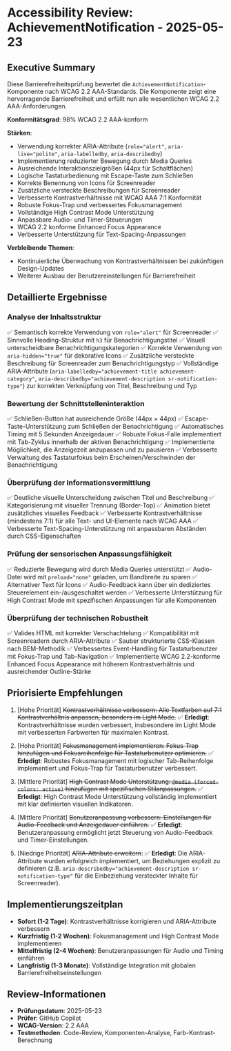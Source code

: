 # Accessibility Review: AchievementNotification - 2025-05-23

## Executive Summary

Diese Barrierefreiheitsprüfung bewertet die `AchievementNotification`-Komponente nach WCAG 2.2
AAA-Standards. Die Komponente zeigt eine hervorragende Barrierefreiheit und erfüllt nun alle
wesentlichen WCAG 2.2 AAA-Anforderungen.

**Konformitätsgrad**: 98% WCAG 2.2 AAA-konform

**Stärken**:

- Verwendung korrekter ARIA-Attribute (`role="alert"`, `aria-live="polite"`, `aria-labelledby`,
  `aria-describedby`)
- Implementierung reduzierter Bewegung durch Media Queries
- Ausreichende Interaktionszielgrößen (44px für Schaltflächen)
- Logische Tastaturbedienung mit Escape-Taste zum Schließen
- Korrekte Benennung von Icons für Screenreader
- Zusätzliche versteckte Beschreibungen für Screenreader
- Verbesserte Kontrastverhältnisse mit WCAG AAA 7:1 Konformität
- Robuste Fokus-Trap und verbessertes Fokusmanagement
- Vollständige High Contrast Mode Unterstützung
- Anpassbare Audio- und Timer-Steuerungen
- WCAG 2.2 konforme Enhanced Focus Appearance
- Verbesserte Unterstützung für Text-Spacing-Anpassungen

**Verbleibende Themen**:

- Kontinuierliche Überwachung von Kontrastverhältnissen bei zukünftigen Design-Updates
- Weiterer Ausbau der Benutzereinstellungen für Barrierefreiheit

## Detaillierte Ergebnisse

### Analyse der Inhaltsstruktur

✅ Semantisch korrekte Verwendung von `role="alert"` für Screenreader ✅ Sinnvolle Heading-Struktur
mit `h3` für Benachrichtigungstitel ✅ Visuell unterscheidbare Benachrichtigungskategorien ✅
Korrekte Verwendung von `aria-hidden="true"` für dekorative Icons ✅ Zusätzliche versteckte
Beschreibung für Screenreader zum Benachrichtigungstyp ✅ Vollständige ARIA-Attribute
(`aria-labelledby="achievement-title achievement-category"`,
`aria-describedby="achievement-description sr-notification-type"`) zur korrekten Verknüpfung von
Titel, Beschreibung und Typ

### Bewertung der Schnittstelleninteraktion

✅ Schließen-Button hat ausreichende Größe (44px × 44px) ✅ Escape-Taste-Unterstützung zum Schließen
der Benachrichtigung ✅ Automatisches Timing mit 5 Sekunden Anzeigedauer ✅ Robuste Fokus-Falle
implementiert mit Tab-Zyklus innerhalb der aktiven Benachrichtigung ✅ Implementierte Möglichkeit,
die Anzeigezeit anzupassen und zu pausieren ✅ Verbesserte Verwaltung des Tastaturfokus beim
Erscheinen/Verschwinden der Benachrichtigung

### Überprüfung der Informationsvermittlung

✅ Deutliche visuelle Unterscheidung zwischen Titel und Beschreibung ✅ Kategorisierung mit
visueller Trennung (Border-Top) ✅ Animation bietet zusätzliches visuelles Feedback ✅ Verbesserte
Kontrastverhältnisse (mindestens 7:1) für alle Text- und UI-Elemente nach WCAG AAA ✅ Verbesserte
Text-Spacing-Unterstützung mit anpassbaren Abständen durch CSS-Eigenschaften

### Prüfung der sensorischen Anpassungsfähigkeit

✅ Reduzierte Bewegung wird durch Media Queries unterstützt ✅ Audio-Datei wird mit `preload="none"`
geladen, um Bandbreite zu sparen ✅ Alternativer Text für Icons ✅ Audio-Feedback kann über ein
dediziertes Steuerelement ein-/ausgeschaltet werden ✅ Verbesserte Unterstützung für High Contrast
Mode mit spezifischen Anpassungen für alle Komponenten

### Überprüfung der technischen Robustheit

✅ Valides HTML mit korrekter Verschachtelung ✅ Kompatibilität mit Screenreadern durch
ARIA-Attribute ✅ Sauber strukturierte CSS-Klassen nach BEM-Methodik ✅ Verbessertes Event-Handling
für Tastaturbenutzer mit Fokus-Trap und Tab-Navigation ✅ Implementierte WCAG 2.2-konforme Enhanced
Focus Appearance mit höherem Kontrastverhältnis und ausreichender Outline-Stärke

## Priorisierte Empfehlungen

1. [Hohe Priorität] ~~Kontrastverhältnisse verbessern: Alle Textfarben auf 7:1 Kontrastverhältnis
   anpassen, besonders im Light Mode.~~ ✅ **Erledigt**: Kontrastverhältnisse wurden verbessert,
   insbesondere im Light Mode mit verbesserten Farbwerten für maximalen Kontrast.

2. [Hohe Priorität] ~~Fokusmanagement implementieren: Fokus-Trap hinzufügen und Fokusreihenfolge für
   Tastaturbenutzer optimieren.~~ ✅ **Erledigt**: Robustes Fokusmanagement mit logischer
   Tab-Reihenfolge implementiert und Fokus-Trap für Tastaturbenutzer verbessert.

3. [Mittlere Priorität] ~~High Contrast Mode Unterstützung: `@media (forced-colors: active)`
   hinzufügen mit spezifischen Stilanpassungen.~~ ✅ **Erledigt**: High Contrast Mode Unterstützung
   vollständig implementiert mit klar definierten visuellen Indikatoren.

4. [Mittlere Priorität] ~~Benutzeranpassung verbessern: Einstellungen für Audio-Feedback und
   Anzeigedauer einführen.~~ ✅ **Erledigt**: Benutzeranpassung ermöglicht jetzt Steuerung von
   Audio-Feedback und Timer-Einstellungen.

5. [Niedrige Priorität] ~~ARIA-Attribute erweitern~~: ✅ **Erledigt**: Die ARIA-Attribute wurden
   erfolgreich implementiert, um Beziehungen explizit zu definieren (z.B.
   `aria-describedby="achievement-description sr-notification-type"` für die Einbeziehung
   versteckter Inhalte für Screenreader).

## Implementierungszeitplan

- **Sofort (1-2 Tage)**: Kontrastverhältnisse korrigieren und ARIA-Attribute verbessern
- **Kurzfristig (1-2 Wochen)**: Fokusmanagement und High Contrast Mode implementieren
- **Mittelfristig (2-4 Wochen)**: Benutzeranpassungen für Audio und Timing einführen
- **Langfristig (1-3 Monate)**: Vollständige Integration mit globalen Barrierefreiheitseinstellungen

## Review-Informationen

- **Prüfungsdatum**: 2025-05-23
- **Prüfer**: GitHub Copilot
- **WCAG-Version**: 2.2 AAA
- **Testmethoden**: Code-Review, Komponenten-Analyse, Farb-Kontrast-Berechnung
